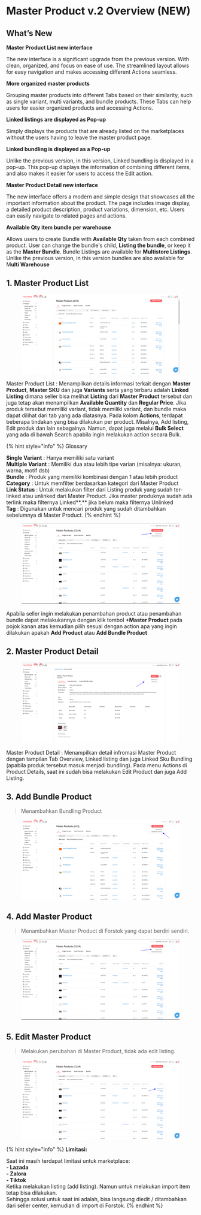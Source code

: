 # Master Product v.2 Overview (NEW)

## What’s New

**Master Product List new interface**

The new interface is a significant upgrade from the previous version. With clean, organized, and focus on ease of use. The streamlined layout allows for easy navigation and makes accessing different Actions seamless.

**More organized master products**&#x20;

Grouping master products into different Tabs based on their similarity, such as single variant, multi variants, and bundle products. These Tabs can help users for easier organized products and accessing Actions.

**Linked listings are displayed as Pop-up**

Simply displays the products that are already listed on the marketplaces without the users having to leave the master product page.

**Linked bundling is displayed as a Pop-up**&#x20;

Unlike the previous version, in this version, Linked bundling is displayed in a pop-up. This pop-up displays the information of combining different items, and also makes it easier for users to access the Edit action.

**Master Product Detail new interface**&#x20;

The new interface offers a modern and simple design that showcases all the important information about the product. The page includes image display, a detailed product description, product variations, dimension, etc. Users can easily navigate to related pages and actions.

**Available Qty item bundle per warehouse**&#x20;

Allows users to create Bundle with **Available Qty** taken from each combined product. User can change the bundle's child, **Listing the bundle**, or keep it as the **Master Bundle**. Bundle Listings are available for **Multistore Listings**. Unlike the previous version, in this version bundles are also available for M**ulti Warehouse**

## 1. Master Product List

<figure><img src="../../.gitbook/assets/1.png" alt=""><figcaption></figcaption></figure>

Master Product List : Menampilkan details informasi terkait dengan **Master Product**, **Master SKU** dan juga **Variants** serta yang terbaru adalah **Linked Listing** dimana seller bisa melihat **Listing** dari **Master Product** tersebut dan juga tetap akan menampilkan **Available Quantity** dan **Regular Price**. Jika produk tersebut memiliki variant, tidak memiliki variant, dan bundle maka dapat dilihat dari tab yang ada diatasnya. Pada kolom **Actions**, terdapat beberapa tindakan yang bisa dilakukan per product. Misalnya, Add listing, Edit produk dan lain sebagainya. Namun, dapat juga melalui **Bulk Select** yang ada di bawah Search apabila ingin melakukan action secara Bulk.

{% hint style="info" %}
Glossary

**Single Variant** : Hanya memiliki satu variant\
**Multiple Variant** : Memiliki dua atau lebih tipe varian (misalnya: ukuran, warna, motif dsb)\
**Bundle** : Produk yang memiliki kombinasi dengan 1 atau lebih product\
**Category** : Untuk memfilter berdasarkan kategori dari Master Product\
**Link Status** : Untuk melakukan filter dari Listing produk yang sudah ter-linked atau unlinked dari Master Product. Jika master produknya sudah ada terlink maka filternya Linked**,** jika belum maka filternya Unlinked\
**Tag** : Digunakan untuk mencari produk yang sudah ditambahkan sebelumnya di Master Product.
{% endhint %}

<figure><img src="../../.gitbook/assets/24.png" alt=""><figcaption></figcaption></figure>

Apabila seller ingin melakukan penambahan product atau penambahan bundle dapat melakukannya dengan klik tombol **+Master Product** pada pojok kanan atas kemudian pilih sesuai dengan action apa yang ingin dilakukan apakah **Add Product** atau **Add Bundle Product**

## 2. Master Product Detail

<figure><img src="../../.gitbook/assets/4.png" alt=""><figcaption></figcaption></figure>

Master Product Detail : Menampilkan detail infromasi Master Product dengan tampilan Tab Overview, Linked listing dan juga Linked Sku Bundling (apabila produk tersebut masuk menjadi bundling). Pada menu Actions di Product Details, saat ini sudah bisa melakukan Edit Product dan juga Add Listing.

## 3. Add Bundle Product

> Menambahkan Bundling Product

<figure><img src="../../.gitbook/assets/6 (1).png" alt=""><figcaption></figcaption></figure>

## 4. Add Master Product

> Menambahkan Master Product di Forstok yang dapat berdiri sendiri.

<figure><img src="../../.gitbook/assets/24 (1).png" alt=""><figcaption></figcaption></figure>

## 5. Edit Master Product

> Melakukan perubahan di Master Product, tidak ada edit listing.

<figure><img src="../../.gitbook/assets/25.png" alt=""><figcaption></figcaption></figure>

{% hint style="info" %}
**Limitasi:**

Saat ini masih terdapat limitasi untuk marketplace:\
**- Lazada**\
**- Zalora**\
**- Tiktok**\
Ketika melakukan listing (add listing). Namun untuk melakukan import item tetap bisa dilakukan.\
Sehingga solusi untuk saat ini adalah, bisa langsung diedit / ditambahkan dari seller center, kemudian di import di Forstok.
{% endhint %}
